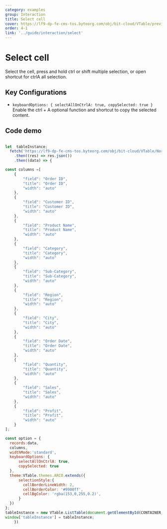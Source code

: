 ```yaml
---
category: examples
group: Interaction
title: Select cell
cover: https://lf9-dp-fe-cms-tos.byteorg.com/obj/bit-cloud/VTable/preview/select.png
order: 4-1
link: '../guide/interaction/select'
---
```


# Select cell

Select the cell, press and hold ctrl or shift multiple selection, or open shortcut for ctrlA all selection.

## Key Configurations

*   `keyboardOptions: {
        selectAllOnCtrlA: true,
        copySelected: true
    }`
    Enable the ctrl + A optional function and shortcut to copy the selected content.

## Code demo

```javascript livedemo template=vtable

let  tableInstance;
  fetch('https://lf9-dp-fe-cms-tos.byteorg.com/obj/bit-cloud/VTable/North_American_Superstore_data.json')
    .then((res) => res.json())
    .then((data) => {

const columns =[
    {
        "field": "Order ID",
        "title": "Order ID",
        "width": "auto"
    },
    {
        "field": "Customer ID",
        "title": "Customer ID",
        "width": "auto"
    },
    {
        "field": "Product Name",
        "title": "Product Name",
        "width": "auto"
    },
    {
        "field": "Category",
        "title": "Category",
        "width": "auto"
    },
    {
        "field": "Sub-Category",
        "title": "Sub-Category",
        "width": "auto"
    },
    {
        "field": "Region",
        "title": "Region",
        "width": "auto"
    },
    {
        "field": "City",
        "title": "City",
        "width": "auto"
    },
    {
        "field": "Order Date",
        "title": "Order Date",
        "width": "auto"
    },
    {
        "field": "Quantity",
        "title": "Quantity",
        "width": "auto"
    },
    {
        "field": "Sales",
        "title": "Sales",
        "width": "auto"
    },
    {
        "field": "Profit",
        "title": "Profit",
        "width": "auto"
    }
];

const option = {
  records:data,
  columns,
  widthMode:'standard',
  keyboardOptions: {
      selectAllOnCtrlA: true,
      copySelected: true
  },
  theme:VTable.themes.ARCO.extends({
      selectionStyle:{
        cellBorderLineWidth: 2,
        cellBorderColor: '#9900ff',
        cellBgColor: 'rgba(153,0,255,0.2)',
      }
  })
};
tableInstance = new VTable.ListTable(document.getElementById(CONTAINER_ID), option);
window['tableInstance'] = tableInstance;
    })
```
